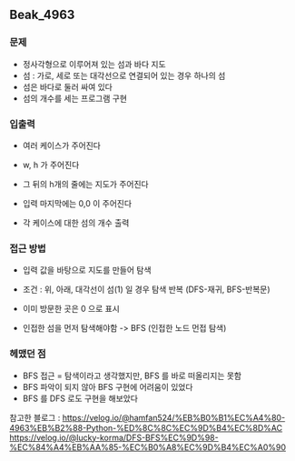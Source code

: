 ## Beak_4963

### 문제
- 정사각형으로 이루어져 있는 섬과 바다 지도
- 섬 : 가로, 세로 또는 대각선으로 연결되어 있는 경우 하나의 섬
- 섬은 바다로 둘러 싸여 있다
- 섬의 개수를 세는 프로그램 구현


### 입출력
- 여러 케이스가 주어진다
- w, h 가 주어진다
- 그 뒤의 h개의 줄에는 지도가 주어진다 
- 입력 마지막에는 0,0 이 주어진다

- 각 케이스에 대한 섬의 개수 출력

### 접근 방법
- 입력 값을 바탕으로 지도를 만들어 탐색
- 조건 : 위, 아래, 대각선이 섬(1) 일 경우 탐색 반복 (DFS-재귀, BFS-반복문)
- 이미 방문한 곳은 0 으로 표시

- 인접한 섬을 먼저 탐색해야함 -> BFS (인접한 노드 먼접 탐색)

### 헤맸던 점
- BFS 접근 = 탐색이라고 생각했지만, BFS 를 바로 떠올리지는 못함
- BFS  파악이 되지 않아 BFS 구현에 어려움이 있었다
- BFS 를 DFS 로도 구현을 해보았다

참고한 블로그 :
 https://velog.io/@hamfan524/%EB%B0%B1%EC%A4%80-4963%EB%B2%88-Python-%ED%8C%8C%EC%9D%B4%EC%8D%AC
https://velog.io/@lucky-korma/DFS-BFS%EC%9D%98-%EC%84%A4%EB%AA%85-%EC%B0%A8%EC%9D%B4%EC%A0%90 